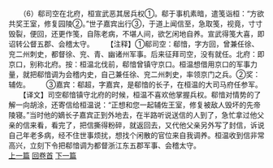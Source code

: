 　　（6）郗司空在北府，桓宣武恶其居兵权①。郗于事机素暗，遣笺诣桓：“方欲共奖王室，修复园陵②。”世子嘉宾出行③，于道上闻信至，急取笺，视竟，寸寸毁裂，便回，还更作笺，自陈老病，不堪人间，欲乞闲地自养。宣武得笺大喜，即诏转公督五郡、会稽太守。
　　【注释】①郗司空：郗愔，字方回，曾兼任徐、兖二州刺史，都督徐、兖、青、幽诸州军事。后来征拜司空，没有就任。北府：即京口，别称北府。按：桓温北伐前，郗愔曾镇守京口。桓温想借用京口的军事力量，就把郗愔调为会稽内史，自己兼任徐、兖二州刺史，率领京门之兵。②奖：辅佐。
　　③嘉宾：郗超，字嘉宾，是郗愔的长子，在桓温的大司马府任参军。
　　【译文】司空郗愔镇守北府的时候，桓温不喜欢他掌握兵权。郗愔对情势的了解一向胡涂，还寄信给桓温说：“正想和您一起辅佐王室，修复被敌人毁坏的先帝陵寝。”当时他的嫡长子嘉宾正到外地去，在半路听说送信的人到了，急忙拿过他父亲的信来看，看完了，把信撕得粉碎，就返回去，又代他父亲另外写了封信，诉说自己年老多病，经不住世事烦扰，想找个闲散的官位来自我调养。桓温收到信非常高兴，立刻下令把郗愔调为都督浙江东五郡军事、会稽太守。
<br>[上一篇](11_5) [回卷首](11_0) [下一篇](11_7)
